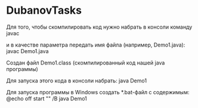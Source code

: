 # DubanovTasks
Для того, чтобы скомпилировать код нужно набрать в консоли команду 
javac 

и в качестве параметра передать имя файла (например, Demo1.java):
javac Demo1.java 

Создан файл Demo1.class (скомпилированный код нашей java программы)

Для запуска этого кода в консоли набрать:
java Demo1

Для запуска программы в Windows создать *.bat-файл с содержимым:
@echo off
start "" /B java Demo1
